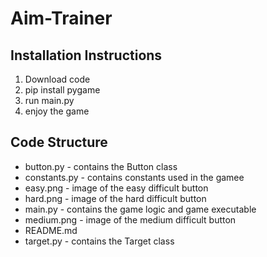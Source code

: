 # Aim-Trainer

## Installation Instructions

1. Download code
2. pip install pygame
3. run main.py
4. enjoy the game

## Code Structure

- button.py - contains the Button class
- constants.py - contains constants used in the gamee
- easy.png - image of the easy difficult button
- hard.png - image of the hard difficult button
- main.py - contains the game logic and game executable
- medium.png - image of the medium difficult button
- README.md
- target.py - contains the Target class
